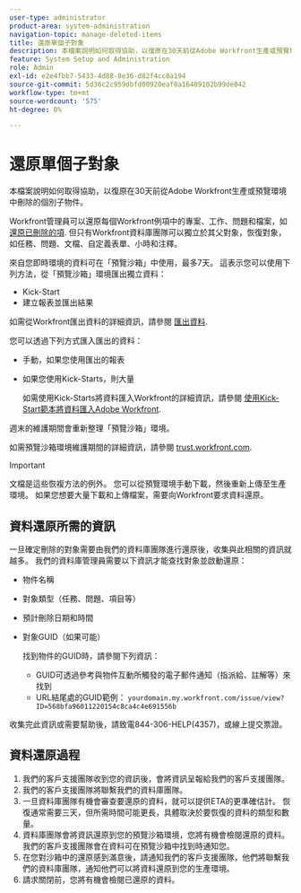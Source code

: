 ```yaml
---
user-type: administrator
product-area: system-administration
navigation-topic: manage-deleted-items
title: 還原單個子對象
description: 本檔案說明如何取得協助，以復原在30天前從Adobe Workfront生產或預覽環境中刪除的個別子物件。
feature: System Setup and Administration
role: Admin
exl-id: e2e4fbb7-5433-4d88-8e36-d82f4cc8a194
source-git-commit: 5d36c2c959dbfd00920eaf0a16409102b99de042
workflow-type: tm+mt
source-wordcount: '575'
ht-degree: 0%

---
```


# 還原單個子對象

本檔案說明如何取得協助，以復原在30天前從Adobe Workfront生產或預覽環境中刪除的個別子物件。

Workfront管理員可以還原每個Workfront例項中的專案、工作、問題和檔案，如 [還原已刪除的項](../../../administration-and-setup/manage-workfront/manage-deleted-items/restore-deleted-items.md). 但只有Workfront資料庫團隊可以獨立於其父對象，恢復對象，如任務、問題、文檔、自定義表單、小時和注釋。

來自您即時環境的資料可在「預覽沙箱」中使用，最多7天。 這表示您可以使用下列方法，從「預覽沙箱」環境匯出獨立資料：

* Kick-Start
* 建立報表並匯出結果

如需從Workfront匯出資料的詳細資訊，請參閱 [匯出資料](../../../reports-and-dashboards/reports/creating-and-managing-reports/export-data.md).

您可以透過下列方式匯入匯出的資料：

* 手動，如果您使用匯出的報表
* 如果您使用Kick-Starts，則大量

   如需使用Kick-Starts將資料匯入Workfront的詳細資訊，請參閱 [使用Kick-Start範本將資料匯入Adobe Workfront](../../../administration-and-setup/manage-workfront/using-kick-starts/import-data-via-kickstarts.md).

週末的維護期間會重新整理「預覽沙箱」環境。

如需預覽沙箱環境維護期間的詳細資訊，請參閱 [trust.workfront.com](https://trust.workfront.com/).

>[!IMPORTANT]
>
>文檔是這些恢複方法的例外。 您可以從預覽環境手動下載，然後重新上傳至生產環境。 如果您想要大量下載和上傳檔案，需要向Workfront要求資料還原。

## 資料還原所需的資訊

一旦確定刪除的對象需要由我們的資料庫團隊進行還原後，收集與此相關的資訊就越多。 我們的資料庫管理員需要以下資訊才能查找對象並啟動還原：

* 物件名稱
* 對象類型（任務、問題、項目等）
* 預計刪除日期和時間
* 對象GUID（如果可能）

   找到物件的GUID時，請參閱下列資訊：

   * GUID可透過參考與物件互動所觸發的電子郵件通知（指派給、註解等）來找到
   * URL結尾處的GUID範例： `yourdomain.my.workfront.com/issue/view?ID=568bfa96011220154c8ca4c4e691556b`

收集完此資訊或需要幫助後，請致電844-306-HELP(4357)，或線上提交票證。

## 資料還原過程

1. 我們的客戶支援團隊收到您的資訊後，會將資訊呈報給我們的客戶支援團隊。
1. 我們的客戶支援團隊將聯繫我們的資料庫團隊。
1. 一旦資料庫團隊有機會審查要還原的資料，就可以提供ETA的更準確估計。 恢復通常需要三天，但所需時間可能更長，具體取決於要恢復的資料的類型和數量。
1. 資料庫團隊會將資訊還原到您的預覽沙箱環境，您將有機會檢閱還原的資料。 我們的客戶支援團隊會在資料可在預覽沙箱中找到時通知您。
1. 在您對沙箱中的還原感到滿意後，請通知我們的客戶支援團隊，他們將聯繫我們的資料庫團隊，通知他們可以將資料還原到您的生產環境。
1. 請求關閉前，您將有機會檢閱已還原的資料。
